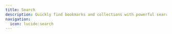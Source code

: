 ```yaml
---
title: Search
description: Quickly find bookmarks and collections with powerful search.
navigation:
  icon: lucide:search
---
```

